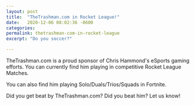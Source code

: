 ```yaml
---
layout: post
title:  "TheTrashman.com in Rocket League!"
date:   2020-12-06 08:02:36 -0600
categories: 
permalink: thetrashman-com-in-rocket-league
excerpt: "Do you soccer?"

---
```


TheTrashman.com is a proud sponsor of Chris Hammond's eSports gaming efforts. You can currently find him playing in competitive Rocket League Matches.

You can also find him playing Solo/Duals/Trios/Squads in Fortnite.

Did you get beat by TheTrashman.com? Did you beat him? Let us know!